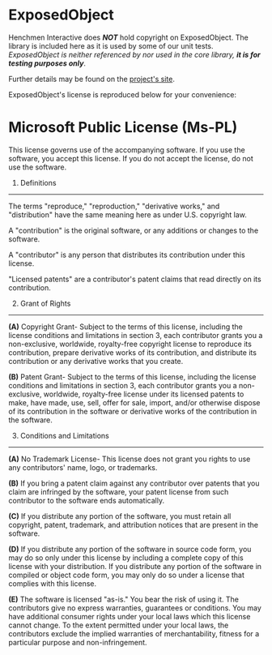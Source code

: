 ExposedObject
=========================

Henchmen Interactive does ***NOT*** hold copyright on ExposedObject. The library is included here as it is used by some of our unit tests. *ExposedObject is neither referenced by nor used in the core library,* ***it is for testing purposes only***.

Further details may be found on the [project's site](http://exposedobject.codeplex.com/).

ExposedObject's license is reproduced below for your convenience:

Microsoft Public License (Ms-PL)
=========================

This license governs use of the accompanying software. If you use the software, you accept this license. If you do not accept the license, do not use the software.

1. Definitions
--------------------------------------------------

The terms "reproduce," "reproduction," "derivative works," and "distribution" have the same meaning here as under U.S. copyright law.

A "contribution" is the original software, or any additions or changes to the software.

A "contributor" is any person that distributes its contribution under this license.

"Licensed patents" are a contributor's patent claims that read directly on its contribution.

2. Grant of Rights
--------------------------------------------------

**(A)** Copyright Grant- Subject to the terms of this license, including the license conditions and limitations in section 3, each contributor grants you a non-exclusive, worldwide, royalty-free copyright license to reproduce its contribution, prepare derivative works of its contribution, and distribute its contribution or any derivative works that you create.

**(B)** Patent Grant- Subject to the terms of this license, including the license conditions and limitations in section 3, each contributor grants you a non-exclusive, worldwide, royalty-free license under its licensed patents to make, have made, use, sell, offer for sale, import, and/or otherwise dispose of its contribution in the software or derivative works of the contribution in the software.

3. Conditions and Limitations
--------------------------------------------------

**(A)** No Trademark License- This license does not grant you rights to use any contributors' name, logo, or trademarks.

**(B)** If you bring a patent claim against any contributor over patents that you claim are infringed by the software, your patent license from such contributor to the software ends automatically.

**(C)** If you distribute any portion of the software, you must retain all copyright, patent, trademark, and attribution notices that are present in the software.

**(D)** If you distribute any portion of the software in source code form, you may do so only under this license by including a complete copy of this license with your distribution. If you distribute any portion of the software in compiled or object code form, you may only do so under a license that complies with this license.

**(E)** The software is licensed "as-is." You bear the risk of using it. The contributors give no express warranties, guarantees or conditions. You may have additional consumer rights under your local laws which this license cannot change. To the extent permitted under your local laws, the contributors exclude the implied warranties of merchantability, fitness for a particular purpose and non-infringement.